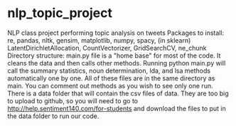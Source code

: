 # nlp_topic_project
NLP class project performing topic analysis on tweets
Packages to install: re, pandas, nltk, gensim, matplotlib, numpy, spacy, (in sklearn) LatentDirichletAllocation, CountVectorizer, GridSearchCV, ne_chunk
Directory structure:
  main.py file is a "home base" for most of the code. It cleans the data and then calls other methods. Running python main.py will call the summary statistics, noun determination, lda, and lsa methods automatically one by one. All of these files are in the same directory as main. You can comment out methods as you wish to see only one run.
  There is a data folder that will contain the csv files of data. They are too big to upload to github, so you will need to go to http://help.sentiment140.com/for-students and download the files to put in the data folder to run our code. 
